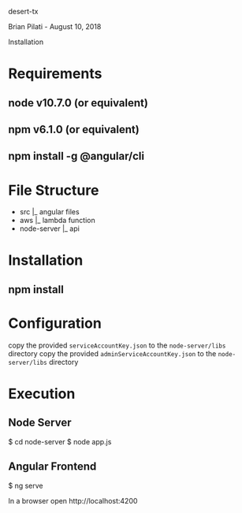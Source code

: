 desert-tx

Brian Pilati - August 10, 2018

Installation

# Requirements 

## node v10.7.0 (or equivalent)
## npm v6.1.0 (or equivalent)
## npm install -g @angular/cli

# File Structure

+ src
  |_ angular files
+ aws
  |_ lambda function
+ node-server
  |_ api

# Installation

## npm install

# Configuration

copy the provided `serviceAccountKey.json` to the `node-server/libs` directory
copy the provided `adminServiceAccountKey.json` to the `node-server/libs` directory

# Execution

## Node Server
$ cd node-server
$ node app.js

## Angular Frontend
$ ng serve

In a browser open http://localhost:4200



